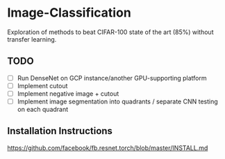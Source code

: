 # Image-Classification
Exploration of methods to beat CIFAR-100 state of the art (85%) without transfer learning.

## TODO
- [ ] Run DenseNet on GCP instance/another GPU-supporting platform
- [ ] Implement cutout
- [ ] Implement negative image + cutout
- [ ] Implement image segmentation into quadrants / separate CNN testing on each quadrant

## Installation Instructions
https://github.com/facebook/fb.resnet.torch/blob/master/INSTALL.md
